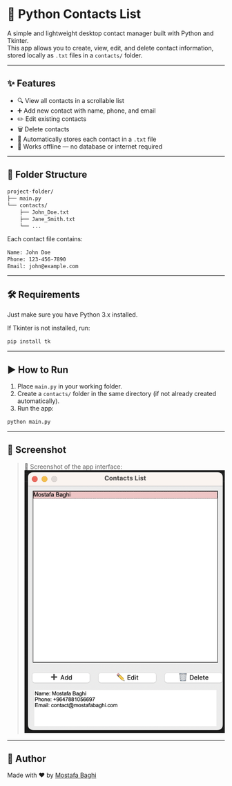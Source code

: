 
# 📇 Python Contacts List

A simple and lightweight desktop contact manager built with Python and Tkinter.  
This app allows you to create, view, edit, and delete contact information, stored locally as `.txt` files in a `contacts/` folder.

---

## ✨ Features

- 🔍 View all contacts in a scrollable list
- ➕ Add new contact with name, phone, and email
- ✏️ Edit existing contacts
- 🗑️ Delete contacts
- 🧾 Automatically stores each contact in a `.txt` file
- 📁 Works offline — no database or internet required

---

## 📂 Folder Structure

```
project-folder/
├── main.py
└── contacts/
    ├── John_Doe.txt
    ├── Jane_Smith.txt
    └── ...
```

Each contact file contains:
```
Name: John Doe
Phone: 123-456-7890
Email: john@example.com
```

---

## 🛠️ Requirements

Just make sure you have Python 3.x installed.

If Tkinter is not installed, run:

```bash
pip install tk
```

---

## ▶️ How to Run

1. Place `main.py` in your working folder.
2. Create a `contacts/` folder in the same directory (if not already created automatically).
3. Run the app:

```bash
python main.py
```

---

## 📸 Screenshot

> 📸 Screenshot of the app interface:
![App Screenshot](./screenshot.png)

---

## 🙌 Author

Made with ❤️ by [Mostafa Baghi](https://github.com/mostafabaghi)